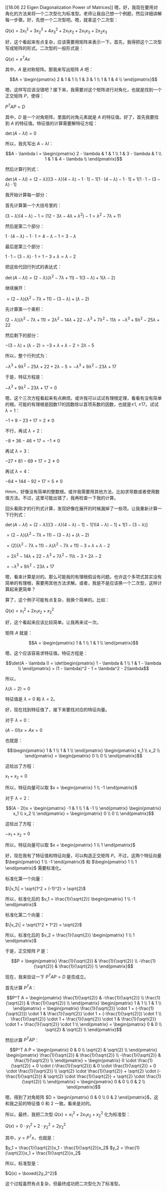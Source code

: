 [[18.06 22 Eigen Diagonalization Power of Matrices]]
嗯，好，我现在要用对角化的方法来将一个二次型化为标准型。老师让我自己想一个例题，然后详细讲解每一步骤。好，先想一个二次型吧。嗯，就拿这个二次型：

$Q(x) = 2x_1^2 + 3x_2^2 + 4x_3^2 + 2x_1x_2 + 2x_1x_3 + 2x_2x_3$

好，这个看起来有点复杂，应该需要用矩阵来表示一下。首先，我得把这个二次型写成矩阵的形式。二次型的一般形式是：

$Q(x) = x^T A x$

其中，$A$ 是对称矩阵。那我来写出矩阵 $A$ 吧：

$$A = \begin{pmatrix}
2 & 1 & 1 \\
1 & 3 & 1 \\
1 & 1 & 4 \\
\end{pmatrix}$$

嗯，这样写应该没错吧？接下来，我需要对这个矩阵进行对角化，也就是找到一个正交矩阵 $P$，使得：

$P^T A P = D$

其中，$D$ 是一个对角矩阵，里面的对角元素就是 $A$ 的特征值。好了，首先我要找到 $A$ 的特征值。特征值的计算需要解特征方程：

$\det(A - \lambda I) = 0$

所以，我先写出 $A - \lambda I$：

$$A - \lambda I = \begin{pmatrix}
2 - \lambda & 1 & 1 \\
1 & 3 - \lambda & 1 \\
1 & 1 & 4 - \lambda \\
\end{pmatrix}$$

然后计算行列式：

$\det(A - \lambda I) = (2 - \lambda)\left[(3 - \lambda)(4 - \lambda) - 1 \cdot 1\right] - 1\left[1 \cdot (4 - \lambda) - 1 \cdot 1\right] + 1\left[1 \cdot 1 - (3 - \lambda) \cdot 1\right]$

我开始计算每一部分：

首先计算第一个大括号里的：

$(3 - \lambda)(4 - \lambda) - 1 = (12 - 3\lambda - 4\lambda + \lambda^2) - 1 = \lambda^2 - 7\lambda + 11$

然后是第二个部分：

$1 \cdot (4 - \lambda) - 1 \cdot 1 = 4 - \lambda - 1 = 3 - \lambda$

最后是第三个部分：

$1 \cdot 1 - (3 - \lambda) \cdot 1 = 1 - 3 + \lambda = \lambda - 2$

把这些代回行列式的表达式：

$\det(A - \lambda I) = (2 - \lambda)(\lambda^2 - 7\lambda + 11) - 1(3 - \lambda) + 1(\lambda - 2)$

继续展开：

$= (2 - \lambda)(\lambda^2 - 7\lambda + 11) - (3 - \lambda) + (\lambda - 2)$

先计算第一个乘积：

$(2 - \lambda)(\lambda^2 - 7\lambda + 11) = 2\lambda^2 - 14\lambda + 22 - \lambda^3 + 7\lambda^2 - 11\lambda = -\lambda^3 + 9\lambda^2 - 25\lambda + 22$

然后剩下的部分：

$- (3 - \lambda) + (\lambda - 2) = -3 + \lambda + \lambda - 2 = 2\lambda - 5$

所以，整个行列式为：

$-\lambda^3 + 9\lambda^2 - 25\lambda + 22 + 2\lambda - 5 = -\lambda^3 + 9\lambda^2 - 23\lambda + 17$

于是，特征方程是：

$-\lambda^3 + 9\lambda^2 - 23\lambda + 17 = 0$

嗯，这个三次方程看起来有点麻烦。或许我可以试试有理根定理，看看有没有简单的根。可能的有理根是因数17的因数除以首项系数的因数，也就是±1, ±17。试试 $\lambda = 1$：

$-1 + 9 - 23 + 17 = 2 \neq 0$

不行，再试 $\lambda = 2$：

$-8 + 36 - 46 + 17 = -1 \neq 0$

再试 $\lambda = 3$：

$-27 + 81 - 69 + 17 = 2 \neq 0$

再试 $\lambda = 4$：

$-64 + 144 - 92 + 17 = 5 \neq 0$

Hmm，好像没有简单的整数根。或许我需要用其他方法，比如求导数或者使用数值方法。不过，这里可能出错了，我再检查一下我的计算。

回头看刚才的行列式计算，发现好像在展开的时候漏掉了一些项。让我重新计算一下行列式：

$\det(A - \lambda I) = (2 - \lambda)[(3 - \lambda)(4 - \lambda) - 1] - 1[1(4 - \lambda) - 1] + 1[1 - (3 - \lambda)]$

$= (2 - \lambda)(\lambda^2 - 7\lambda + 11) - (3 - \lambda) + (\lambda - 2)$

$= (2)(\lambda^2 - 7\lambda + 11) - \lambda(\lambda^2 - 7\lambda + 11) - 3 + \lambda + \lambda - 2$

$= 2\lambda^2 - 14\lambda + 22 - \lambda^3 + 7\lambda^2 - 11\lambda - 3 + 2\lambda - 2$

$= -\lambda^3 + 9\lambda^2 - 23\lambda + 17$

嗯，看来计算是对的。那么可能我的有理根假设有问题。也许这个多项式其实没有简单的有理根，需要用其他方法求解。或者，我是不是应该换一个二次型，这样计算起来更简单？

算了，这个例子可能有点复杂，我换个简单的。比如：

$Q(x) = x_1^2 + 2x_1x_2 + x_2^2$

好，这个看起来应该比较简单。让我再来试一次。

矩阵 $A$ 就是：

$$A = \begin{pmatrix}
1 & 1 \\
1 & 1 \\
\end{pmatrix}$$

嗯，这个应该容易求特征值。特征方程是：

$$\det(A - \lambda I) = \det\begin{pmatrix}
1 - \lambda & 1 \\
1 & 1 - \lambda \\
\end{pmatrix} = (1 - \lambda)^2 - 1 = \lambda^2 - 2\lambda$$

所以，

$\lambda(\lambda - 2) = 0$

特征值是 $\lambda = 0$ 和 $\lambda = 2$。

好，现在找到特征值了，接下来要找对应的特征向量。

对于 $\lambda = 0$：

$(A - 0I)x = A x = 0$

也就是：

$$\begin{pmatrix}
1 & 1 \\
1 & 1 \\
\end{pmatrix} \begin{pmatrix}
x_1 \\
x_2 \\
\end{pmatrix} = \begin{pmatrix}
0 \\
0 \\
\end{pmatrix}$$

这给出了方程：

$x_1 + x_2 = 0$

所以，特征向量可以取 $x = \begin{pmatrix} 1 \\ -1 \end{pmatrix}$

对于 $\lambda = 2$：

$$(A - 2I)x = \begin{pmatrix}
-1 & 1 \\
1 & -1 \\
\end{pmatrix} \begin{pmatrix}
x_1 \\
x_2 \\
\end{pmatrix} = \begin{pmatrix}
0 \\
0 \\
\end{pmatrix}$$

这给出了方程：

$-x_1 + x_2 = 0$

所以，特征向量可以取 $x = \begin{pmatrix} 1 \\ 1 \end{pmatrix}$

好，现在我有了特征值和特征向量，可以构造正交矩阵 $P$。不过，这两个特征向量 $\begin{pmatrix} 1 \\ -1 \end{pmatrix}$ 和 $\begin{pmatrix} 1 \\ 1 \end{pmatrix}$ 需要标准化。

标准化第一个向量：

$\|v_1\| = \sqrt{1^2 + (-1)^2} = \sqrt{2}$

所以，标准化后的 $v_1 = \frac{1}{\sqrt{2}} \begin{pmatrix} 1 \\ -1 \end{pmatrix}$

标准化第二个向量：

$\|v_2\| = \sqrt{1^2 + 1^2} = \sqrt{2}$

所以，标准化后的 $v_2 = \frac{1}{\sqrt{2}} \begin{pmatrix} 1 \\ 1 \end{pmatrix}$

于是，正交矩阵 $P$ 是：

$$P = \begin{pmatrix}
\frac{1}{\sqrt{2}} & \frac{1}{\sqrt{2}} \\
-\frac{1}{\sqrt{2}} & \frac{1}{\sqrt{2}} \\
\end{pmatrix}$$

现在，我来验证一下 $P^T A P = D$ 是否成立。

首先计算 $P^T A$：

$$P^T A = \begin{pmatrix}
\frac{1}{\sqrt{2}} & -\frac{1}{\sqrt{2}} \\
\frac{1}{\sqrt{2}} & \frac{1}{\sqrt{2}} \\
\end{pmatrix} \begin{pmatrix}
1 & 1 \\
1 & 1 \\
\end{pmatrix} = \begin{pmatrix}
\frac{1}{\sqrt{2}} \cdot 1 + (-\frac{1}{\sqrt{2}}) \cdot 1 & \frac{1}{\sqrt{2}} \cdot 1 + (-\frac{1}{\sqrt{2}}) \cdot 1 \\
\frac{1}{\sqrt{2}} \cdot 1 + \frac{1}{\sqrt{2}} \cdot 1 & \frac{1}{\sqrt{2}} \cdot 1 + \frac{1}{\sqrt{2}} \cdot 1 \\
\end{pmatrix} = \begin{pmatrix}
0 & 0 \\
\sqrt{2} & \sqrt{2} \\
\end{pmatrix}$$

然后计算 $P^T A P$：

$$P^T A P = \begin{pmatrix}
0 & 0 \\
\sqrt{2} & \sqrt{2} \\
\end{pmatrix} \begin{pmatrix}
\frac{1}{\sqrt{2}} & \frac{1}{\sqrt{2}} \\
-\frac{1}{\sqrt{2}} & \frac{1}{\sqrt{2}} \\
\end{pmatrix} = \begin{pmatrix}
0 \cdot \frac{1}{\sqrt{2}} + 0 \cdot (-\frac{1}{\sqrt{2}}) & 0 \cdot \frac{1}{\sqrt{2}} + 0 \cdot \frac{1}{\sqrt{2}} \\
\sqrt{2} \cdot \frac{1}{\sqrt{2}} + \sqrt{2} \cdot (-\frac{1}{\sqrt{2}}) & \sqrt{2} \cdot \frac{1}{\sqrt{2}} + \sqrt{2} \cdot \frac{1}{\sqrt{2}} \\
\end{pmatrix} = \begin{pmatrix}
0 & 0 \\
0 & 2 \\
\end{pmatrix}$$

嗯，得到了对角矩阵 $D = \begin{pmatrix} 0 & 0 \\ 0 & 2 \end{pmatrix}$，这和我之前的特征值 $0$ 和 $2$ 一致。看来是对的。

所以，最终，我把二次型 $Q(x) = x_1^2 + 2x_1x_2 + x_2^2$ 化为标准型：

$Q(x) = 0 \cdot y_1^2 + 2 \cdot y_2^2 = 2y_2^2$

其中，$y = P^T x$，也就是：

$y_1 = \frac{1}{\sqrt{2}}x_1 - \frac{1}{\sqrt{2}}x_2$
$y_2 = \frac{1}{\sqrt{2}}x_1 + \frac{1}{\sqrt{2}}x_2$

所以，标准型是：

$Q(x) = \boxed{2y_2^2}$

这个过程虽然有点复杂，但最终成功把二次型化为了标准型。
